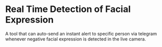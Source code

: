 # Real Time Detection of Facial Expression
 A tool that can auto-send an instant alert to specific person via telegram whenever negative facial expression is detected in the live camera.

